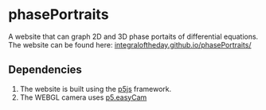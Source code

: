 # phasePortraits
A website that can graph 2D and 3D phase portaits of differential equations. 
The website can be found here: [integraloftheday.github.io/phasePortraits/](https://integraloftheday.github.io/phasePortraits/)

## Dependencies 
1. The website is built using the [p5js](https://github.com/processing/p5.js) framework. 
2. The WEBGL camera uses [p5.easyCam](https://github.com/freshfork/p5.EasyCam)
